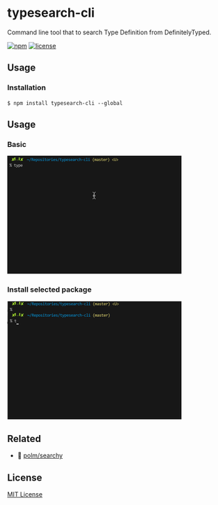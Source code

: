 typesearch-cli
===

Command line tool that to search Type Definition from DefinitelyTyped.

[![npm](https://img.shields.io/npm/v/typesearch-cli.svg?style=flat-square)](https://www.npmjs.com/packages/typesearch-cli)
[![license](https://img.shields.io/github/license/isoden/typesearch-cli.svg?style=flat-square)](https://github.com/isoden/typesearch-cli)

## Usage

### Installation

```console
$ npm install typesearch-cli --global
```

## Usage

### Basic

![](fixture/demo.gif)

### Install selected package

![](fixture/demo2.gif)

## Related

- :star2: [polm/searchy](https://github.com/polm/searchy) 

## License

[MIT License](https://github.com/isoden/typesearch-cli/blob/master/LICENSE)
